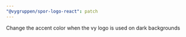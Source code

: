 ```yaml
---
"@vygruppen/spor-logo-react": patch
---
```


Change the accent color when the vy logo is used on dark backgrounds

